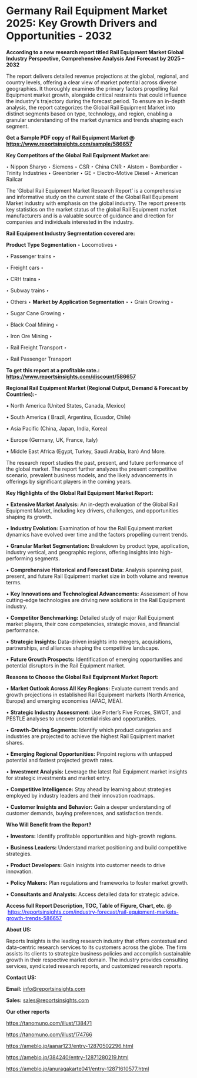 # Germany Rail Equipment Market 2025: Key Growth Drivers and Opportunities - 2032

<strong>According to a new research report titled Rail Equipment Market Global Industry Perspective, Comprehensive Analysis And Forecast by 2025 – 2032</strong>

The report delivers detailed revenue projections at the global, regional, and country levels, offering a clear view of market potential across diverse geographies. It thoroughly examines the primary factors propelling Rail Equipment market growth, alongside critical restraints that could influence the industry's trajectory during the forecast period. To ensure an in-depth analysis, the report categorizes the Global Rail Equipment Market into distinct segments based on type, technology, and region, enabling a granular understanding of the market dynamics and trends shaping each segment.

<strong>Get a Sample PDF copy of Rail Equipment Market </strong><strong>@<a href=https://www.reportsinsights.com/sample/586657 style=color:#0000ff;> https://www.reportsinsights.com/sample/586657</a></strong></font>

<strong>Key Competitors of the Global Rail Equipment Market are:</strong>

‣ Nippon Sharyo
‣ Siemens
‣ CSR
‣ China CNR
‣ Alstom
‣ Bombardier
‣ Trinity Industries
‣ Greenbrier
‣ GE
‣ Electro-Motive Diesel
‣ American Railcar

The ‘Global Rail Equipment Market Research Report’ is a comprehensive and informative study on the current state of the Global Rail Equipment Market industry with emphasis on the global industry. The report presents key statistics on the market status of the global Rail Equipment market manufacturers and is a valuable source of guidance and direction for companies and individuals interested in the industry.

<strong>Rail Equipment Industry Segmentation covered are:</strong>

<strong>Product Type Segmentation</strong>
‣
Locomotives
‣ 

‣ Passenger trains
‣ 

‣ Freight cars
‣ 

‣ CRH trains
‣ 

‣ Subway trains
‣ 

‣ Others
‣ 
<strong>Market by Application Segmentation</strong>
‣
‣  Grain Growing
‣ 

‣ Sugar Cane Growing
‣ 

‣ Black Coal Mining
‣ 

‣ Iron Ore Mining
‣ 

‣ Rail Freight Transport
‣ 

‣ Rail Passenger Transport

<strong>To get this report at a profitable rate.: <a href=https://www.reportsinsights.com/discount/586657 style=color:#0000ff;>https://www.reportsinsights.com/discount/586657</a></strong></font>

<strong>Regional Rail Equipment Market (Regional Output, Demand &amp; Forecast by Countries):-</strong>

• North America (United States, Canada, Mexico)

• South America ( Brazil, Argentina, Ecuador, Chile)

• Asia Pacific (China, Japan, India, Korea)

• Europe (Germany, UK, France, Italy)

• Middle East Africa (Egypt, Turkey, Saudi Arabia, Iran) And More.

The research report studies the past, present, and future performance of the global market. The report further analyzes the present competitive scenario, prevalent business models, and the likely advancements in offerings by significant players in the coming years.

<strong>Key Highlights of the Global Rail Equipment Market Report:</strong>

• <strong>Extensive Market Analysis:</strong> An in-depth evaluation of the Global Rail Equipment Market, including key drivers, challenges, and opportunities shaping its growth.

• <strong>Industry Evolution:</strong> Examination of how the Rail Equipment market dynamics have evolved over time and the factors propelling current trends.

• <strong>Granular Market Segmentation:</strong> Breakdown by product type, application, industry vertical, and geographic regions, offering insights into high-performing segments.

• <strong>Comprehensive Historical and Forecast Data:</strong> Analysis spanning past, present, and future Rail Equipment market size in both volume and revenue terms.

• <strong>Key Innovations and Technological Advancements:</strong> Assessment of how cutting-edge technologies are driving new solutions in the Rail Equipment industry.

• <strong>Competitor Benchmarking:</strong> Detailed study of major Rail Equipment market players, their core competencies, strategic moves, and financial performance.

• <strong>Strategic Insights:</strong> Data-driven insights into mergers, acquisitions, partnerships, and alliances shaping the competitive landscape.

• <strong>Future Growth Prospects:</strong> Identification of emerging opportunities and potential disruptors in the Rail Equipment market.

<strong>Reasons to Choose the Global Rail Equipment Market Report:</strong>

• <strong>Market Outlook Across All Key Regions:</strong> Evaluate current trends and growth projections in established Rail Equipment markets (North America, Europe) and emerging economies (APAC, MEA).

• <strong>Strategic Industry Assessment:</strong> Use Porter’s Five Forces, SWOT, and PESTLE analyses to uncover potential risks and opportunities.

• <strong>Growth-Driving Segments:</strong> Identify which product categories and industries are projected to achieve the highest Rail Equipment market shares.

• <strong>Emerging Regional Opportunities:</strong> Pinpoint regions with untapped potential and fastest projected growth rates.

• <strong>Investment Analysis:</strong> Leverage the latest Rail Equipment market insights for strategic investments and market entry.

• <strong>Competitive Intelligence:</strong> Stay ahead by learning about strategies employed by industry leaders and their innovation roadmaps.

• <strong>Customer Insights and Behavior:</strong> Gain a deeper understanding of customer demands, buying preferences, and satisfaction trends.

<strong>Who Will Benefit from the Report?</strong>

• <strong>Investors:</strong> Identify profitable opportunities and high-growth regions.

• <strong>Business Leaders:</strong> Understand market positioning and build competitive strategies.

• <strong>Product Developers:</strong> Gain insights into customer needs to drive innovation.

• <strong>Policy Makers:</strong> Plan regulations and frameworks to foster market growth.

• <strong>Consultants and Analysts:</strong> Access detailed data for strategic advice.
</ul>
<strong>Access full Report Description, TOC, Table of Figure, Chart, etc. </strong>@  <a href=https://reportsinsights.com/industry-forecast/rail-equipment-markets-growth-trends-586657 style=color:#0000ff;>https://reportsinsights.com/industry-forecast/rail-equipment-markets-growth-trends-586657</a></font>

<strong><strong>About US</strong>:</strong>

Reports Insights is the leading research industry that offers contextual and data-centric research services to its customers across the globe. The firm assists its clients to strategize business policies and accomplish sustainable growth in their respective market domain. The industry provides consulting services, syndicated research reports, and customized research reports.

<strong>Contact US:</strong>

<p class=""""><b>Email:</b> <a href=mailto:info@reportsinsights.com>info@reportsinsights.com</a></p>
<p class=""""><b>Sales:</b> <a href=mailto:sales@reportsinsights.com>sales@reportsinsights.com</a></p>

<strong>Our other reports</strong>

<a href=https://tanomuno.com/illust/138471>https://tanomuno.com/illust/138471</a>

<a href=https://tanomuno.com/illust/174766>https://tanomuno.com/illust/174766</a>

<a href=https://ameblo.jp/aanar123/entry-12870502296.html>https://ameblo.jp/aanar123/entry-12870502296.html</a>

<a href=https://ameblo.jp/384240/entry-12871280219.html>https://ameblo.jp/384240/entry-12871280219.html</a>

<a href=https://ameblo.jp/anuragakarte041/entry-12871610577.html>https://ameblo.jp/anuragakarte041/entry-12871610577.html</a>
